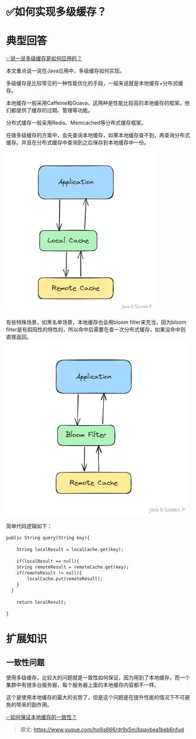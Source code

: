 # ✅如何实现多级缓存？


# 典型回答
[✅说一说多级缓存是如何应用的？](https://www.yuque.com/hollis666/dr9x5m/kbizvh0kvqs8kldf?view=doc_embed)

本文重点说一说在Java应用中，多级缓存如何实现。

多级缓存是比较常见的一种性能优化的手段，一般来说就是本地缓存+分布式缓存。

本地缓存一般采用Caffeine和Guava，这两种是性能比较高的本地缓存的框架。他们都提供了缓存的过期、管理等功能。

分布式缓存一般采用Redis、Memcached等分布式缓存框架。

在做多级缓存的方案中，会先查询本地缓存，如果本地缓存查不到，再查询分布式缓存。并且在分布式缓存中查询到之后保存到本地缓存中一份。

![image.png](./img/jzdFBVEvpGZf6XTu/1690547117195-6af0bb11-aa25-4013-a02a-4f583a717cd6-439925.png)

有些特殊场景，如黑名单场景，本地缓存也会用bloom filter来充当，因为bloom filter是有假阳性的特性的，所以命中后需要在查一次分布式缓存，如果没命中则直接返回。
![image.png](./img/jzdFBVEvpGZf6XTu/1690547156212-e31ee3a2-d497-4cd9-8cd8-844aebb992e3-414910.png)

简单代码逻辑如下：

```
public String query(String key){

	String localResult = localCache.get(key);

	if(localResult == null){
  	String remoteResult = remoteCache.get(key);
  	if(remoteResult != null){
    	localCache.put(remoteResult);
    }
  }

	return localResult;

}
```


# 扩展知识


## 一致性问题

使用多级缓存，比较大的问题就是一致性如何保证，因为用到了本地缓存，而一个集群中有很多台服务器，每个服务器上面的本地缓存内容都不一样。

这个是使用本地缓存的最大的劣势了，但是这个问题是在提升性能的情况下不可避免的带来的副作用。

[✅如何保证本地缓存的一致性？](https://www.yuque.com/hollis666/dr9x5m/ianhl677i5grnp0f?view=doc_embed)


> 原文: <https://www.yuque.com/hollis666/dr9x5m/bqavbea1beb6nfud>